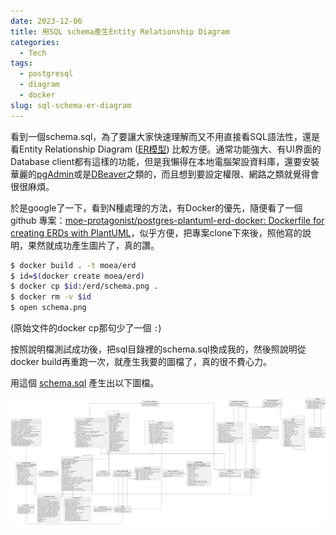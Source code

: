 ```yaml
---
date: 2023-12-06
title: 用SQL schema產生Entity Relationship Diagram
categories:
  - Tech
tags:
  - postgresql
  - diagram
  - docker
slug: sql-schema-er-diagram
---
```


看到一個schema.sql，為了要讓大家快速理解而又不用直接看SQL語法性，還是看Entity Relationship Diagram ([ER模型](https://zh.wikipedia.org/zh-tw/ER模型)) 比較方便。通常功能強大、有UI界面的Database client都有這樣的功能，但是我懶得在本地電腦架設資料庫，還要安裝華麗的[pgAdmin](https://www.pgadmin.org/)或是[DBeaver](https://dbeaver.io/)之類的，而且想到要設定權限、網路之類就覺得會很很麻煩。

於是google了一下，看到N種處理的方法，有Docker的優先，隨便看了一個github 專案：[moe-protagonist/postgres-plantuml-erd-docker: Dockerfile for creating ERDs with PlantUML](https://github.com/moe-protagonist/postgres-plantuml-erd-docker)，似乎方便，把專案clone下來後，照他寫的說明，果然就成功產生圖片了，真的讚。

```bash
$ docker build . -t moea/erd
$ id=$(docker create moea/erd)
$ docker cp $id:/erd/schema.png .
$ docker rm -v $id
$ open schema.png
```

(原始文件的docker cp那句少了一個 `:`)

按照說明檔測試成功後，把sql目錄裡的schema.sql換成我的，然後照說明從docker build再重跑一次，就產生我要的圖檔了，真的很不費心力。

用這個 [schema.sql](https://github.com/gbif/model-material/blob/master/schema.sql) 產生出以下圖檔。

![gbif-model](../../../assets/blog/gbif-model-schema.png)
